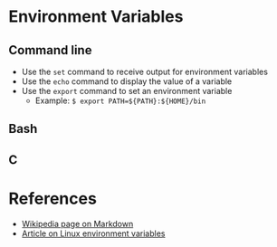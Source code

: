 Environment Variables
=====================

Command line
------------

  * Use the `set` command to receive output for environment variables
  * Use the `echo` command to display the value of a variable
  * Use the `export` command to set an environment variable
    * Example: `$ export PATH=${PATH}:${HOME}/bin`

Bash
----

C
-

References
==========

  * [Wikipedia page on Markdown](http://en.wikipedia.org/wiki/Markdown)
  * [Article on Linux environment variables](http://www.cyberciti.biz/faq/set-environment-variable-linux/)
